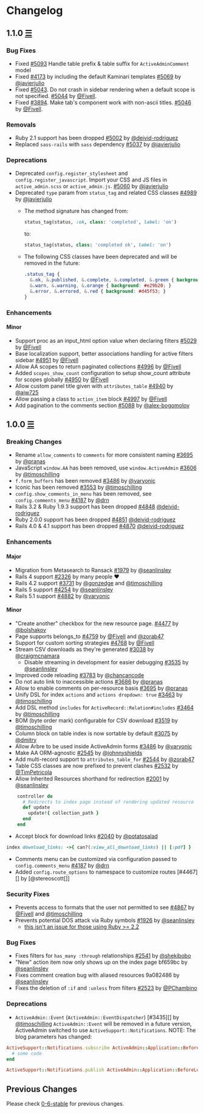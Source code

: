 # Changelog

## 1.1.0 [☰](https://github.com/activeadmin/activeadmin/compare/v1.0.0...v1.1.0)

### Bug Fixes

* Fixed [#5093][] Handle table prefix & table suffix for `ActiveAdminComment` model
* Fixed [#4173][] by including the default Kaminari templates [#5069][] by [@javierjulio][]
* Fixed [#5043][]. Do not crash in sidebar rendering when a default scope is not
  specified. [#5044] by [@Fivell][].
* Fixed [#3894][]. Make tab's component work with non-ascii titles. [#5046] by
  [@Fivell][].

### Removals

* Ruby 2.1 support has been dropped [#5002][] by [@deivid-rodriguez][]
* Replaced `sass-rails` with `sass` dependency [#5037][] by [@javierjulio][]

### Deprecations

* Deprecated `config.register_stylesheet` and `config.register_javascript`. Import
  your CSS and JS files in `active_admin.scss` or `active_admin.js`. [#5060][] by [@javierjulio][]
* Deprecated `type` param from `status_tag` and related CSS classes [#4989][] by [@javierjulio][]
  * The method signature has changed from:

    ```ruby
    status_tag(status, :ok, class: 'completed', label: 'on')
    ```

    to:

    ```ruby
    status_tag(status, class: 'completed ok', label: 'on')
    ```

  * The following CSS classes have been deprecated and will be removed in the future:

    ```css
    .status_tag {
      &.ok, &.published, &.complete, &.completed, &.green { background: #8daa92; }
      &.warn, &.warning, &.orange { background: #e29b20; }
      &.error, &.errored, &.red { background: #d45f53; }
    }
    ```

### Enhancements

#### Minor

* Support proc as an input_html option value when declaring filters [#5029][] by [@Fivell][]
* Base localization support, better associations handling for active filters sidebar [#4951][] by [@Fivell][]
* Allow AA scopes to return paginated collections [#4996][] by [@Fivell][]
* Added `scopes_show_count` configuration to  setup show_count attribute for scopes globally [#4950][] by [@Fivell][]
* Allow custom panel title given with `attributes_table` [#4940][] by [@ajw725][]
* Allow passing a class to `action_item` block [#4997][] by [@Fivell][]
* Add pagination to the comments section [#5088][] by [@alex-bogomolov][]

## 1.0.0 [☰](https://github.com/activeadmin/activeadmin/compare/v0.6.3...master)

### Breaking Changes

* Rename `allow_comments` to `comments` for more consistent naming [#3695][] by [@pranas][]
* JavaScript `window.AA` has been removed, use `window.ActiveAdmin` [#3606][] by [@timoschilling][]
* `f.form_buffers` has been removed [#3486][] by [@varyonic][]
* Iconic has been removed [#3553][] by [@timoschilling][]
* `config.show_comments_in_menu` has been removed, see `config.comments_menu` [#4187][] by [@drn][]
* Rails 3.2 & Ruby 1.9.3 support has been dropped [#4848][] [@deivid-rodriguez][]
* Ruby 2.0.0 support has been dropped [#4851][] [@deivid-rodriguez][]
* Rails 4.0 & 4.1 support has been dropped [#4870][] [@deivid-rodriguez][]

### Enhancements

#### Major

* Migration from Metasearch to Ransack [#1979][] by [@seanlinsley][]
* Rails 4 support [#2326][] by many people :heart:
* Rails 4.2 support [#3731][] by [@gonzedge][] and [@timoschilling][]
* Rails 5 support [#4254][] by [@seanlinsley][]
* Rails 5.1 support [#4882][] by [@varyonic][]

#### Minor

* "Create another" checkbox for the new resource page. [#4477][] by [@bolshakov][]
* Page supports belongs_to [#4759][] by [@Fivell][] and [@zorab47][]
* Support for custom sorting strategies [#4768][] by [@Fivell][]
* Stream CSV downloads as they're generated [#3038][] by [@craigmcnamara][]
  * Disable streaming in development for easier debugging [#3535][] by [@seanlinsley][]
* Improved code reloading [#3783][] by [@chancancode][]
* Do not auto link to inaccessible actions [#3686][] by [@pranas][]
* Allow to enable comments on per-resource basis [#3695][] by [@pranas][]
* Unify DSL for index `actions` and `actions dropdown: true` [#3463][] by [@timoschilling][]
* Add DSL method `includes` for `ActiveRecord::Relation#includes` [#3464][] by [@timoschilling][]
* BOM (byte order mark) configurable for CSV download [#3519][] by [@timoschilling][]
* Column block on table index is now sortable by default [#3075][] by [@dmitry][]
* Allow Arbre to be used inside ActiveAdmin forms [#3486][] by [@varyonic][]
* Make AA ORM-agnostic [#2545][] by [@johnnyshields][]
* Add multi-record support to `attributes_table_for` [#2544][] by [@zorab47][]
* Table CSS classes are now prefixed to prevent clashes [#2532][] by [@TimPetricola][]
* Allow Inherited Resources shorthand for redirection [#2001][] by [@seanlinsley][]

```ruby
    controller do
      # Redirects to index page instead of rendering updated resource
      def update
        update!{ collection_path }
      end
    end
```

* Accept block for download links [#2040][] by [@potatosalad][]

```ruby
index download_links: ->{ can?(:view_all_download_links) || [:pdf] }
```

* Comments menu can be customized via configuration passed to `config.comments_menu` [#4187][] by [@drn][]
* Added `config.route_options` to namespace to customize routes [#4467][] by [@stereoscott[]]

### Security Fixes

* Prevents access to formats that the user not permitted to see [#4867][] by [@Fivell][] and [@timoschilling][]
* Prevents potential DOS attack via Ruby symbols [#1926][] by [@seanlinsley][]
  * [this isn't an issue for those using Ruby >= 2.2](http://rubykaigi.org/2014/presentation/S-NarihiroNakamura)

### Bug Fixes

* Fixes filters for `has_many :through` relationships [#2541][] by [@shekibobo][]
* "New" action item now only shows up on the index page bf659bc by [@seanlinsley][]
* Fixes comment creation bug with aliased resources 9a082486 by [@seanlinsley][]
* Fixes the deletion of `:if` and `:unless` from filters [#2523][] by [@PChambino][]

### Deprecations

* `ActiveAdmin::Event` (`ActiveAdmin::EventDispatcher`) [#3435][] by [@timoschilling][]
  `ActiveAdmin::Event` will be removed in a future version, ActiveAdmin switched
  to use `ActiveSupport::Notifications`.
  NOTE: The blog parameters has changed:

```ruby
ActiveSupport::Notifications.subscribe ActiveAdmin::Application::BeforeLoadEvent do |event, *args|
  # some code
end

ActiveSupport::Notifications.publish ActiveAdmin::Application::BeforeLoadEvent, "some data"
```

## Previous Changes

Please check [0-6-stable](https://github.com/activeadmin/activeadmin/blob/0-6-stable/CHANGELOG.md) for previous changes.

[#1926]: https://github.com/activeadmin/activeadmin/issues/1926
[#1979]: https://github.com/activeadmin/activeadmin/issues/1979
[#2001]: https://github.com/activeadmin/activeadmin/issues/2001
[#2040]: https://github.com/activeadmin/activeadmin/issues/2040
[#2326]: https://github.com/activeadmin/activeadmin/issues/2326
[#2523]: https://github.com/activeadmin/activeadmin/issues/2523
[#2532]: https://github.com/activeadmin/activeadmin/issues/2532
[#2541]: https://github.com/activeadmin/activeadmin/issues/2541
[#2544]: https://github.com/activeadmin/activeadmin/issues/2544
[#2545]: https://github.com/activeadmin/activeadmin/issues/2545
[#3038]: https://github.com/activeadmin/activeadmin/issues/3038
[#3075]: https://github.com/activeadmin/activeadmin/issues/3075
[#3463]: https://github.com/activeadmin/activeadmin/issues/3463
[#3464]: https://github.com/activeadmin/activeadmin/issues/3464
[#3486]: https://github.com/activeadmin/activeadmin/issues/3486
[#3519]: https://github.com/activeadmin/activeadmin/issues/3519
[#3535]: https://github.com/activeadmin/activeadmin/issues/3535
[#3553]: https://github.com/activeadmin/activeadmin/issues/3553
[#3606]: https://github.com/activeadmin/activeadmin/issues/3606
[#3686]: https://github.com/activeadmin/activeadmin/issues/3686
[#3695]: https://github.com/activeadmin/activeadmin/issues/3695
[#3731]: https://github.com/activeadmin/activeadmin/issues/3731
[#3783]: https://github.com/activeadmin/activeadmin/issues/3783
[#3894]: https://github.com/activeadmin/activeadmin/issues/3894
[#4187]: https://github.com/activeadmin/activeadmin/issues/4187
[#4173]: https://github.com/activeadmin/activeadmin/issues/4173
[#4254]: https://github.com/activeadmin/activeadmin/issues/4254
[#5043]: https://github.com/activeadmin/activeadmin/issues/5043

[#4477]: https://github.com/activeadmin/activeadmin/pull/4477
[#4759]: https://github.com/activeadmin/activeadmin/pull/4759
[#4768]: https://github.com/activeadmin/activeadmin/pull/4768
[#4848]: https://github.com/activeadmin/activeadmin/pull/4848
[#4851]: https://github.com/activeadmin/activeadmin/pull/4851
[#4867]: https://github.com/activeadmin/activeadmin/pull/4867
[#4870]: https://github.com/activeadmin/activeadmin/pull/4870
[#4882]: https://github.com/activeadmin/activeadmin/pull/4882
[#4940]: https://github.com/activeadmin/activeadmin/pull/4940
[#4950]: https://github.com/activeadmin/activeadmin/pull/4950
[#4951]: https://github.com/activeadmin/activeadmin/pull/4951
[#4989]: https://github.com/activeadmin/activeadmin/pull/4989
[#4996]: https://github.com/activeadmin/activeadmin/pull/4996
[#4997]: https://github.com/activeadmin/activeadmin/pull/4997
[#5029]: https://github.com/activeadmin/activeadmin/pull/5029
[#5002]: https://github.com/activeadmin/activeadmin/pull/5002
[#5037]: https://github.com/activeadmin/activeadmin/pull/5037
[#5044]: https://github.com/activeadmin/activeadmin/pull/5044
[#5046]: https://github.com/activeadmin/activeadmin/pull/5046
[#5060]: https://github.com/activeadmin/activeadmin/pull/5060
[#5069]: https://github.com/activeadmin/activeadmin/pull/5069
[#5088]: https://github.com/activeadmin/activeadmin/pull/5088
[#5093]: https://github.com/activeadmin/activeadmin/pull/5093 

[@ajw725]: https://github.com/ajw725
[@bolshakov]: https://github.com/bolshakov
[@chancancode]: https://github.com/chancancode
[@craigmcnamara]: https://github.com/craigmcnamara
[@deivid-rodriguez]: https://github.com/deivid-rodriguez
[@dmitry]: https://github.com/dmitry
[@drn]: https://github.com/drn
[@Fivell]: https://github.com/Fivell
[@gonzedge]: https://github.com/gonzedge
[@javierjulio]: https://github.com/javierjulio
[@johnnyshields]: https://github.com/johnnyshields
[@PChambino]: https://github.com/PChambino
[@potatosalad]: https://github.com/potatosalad
[@pranas]: https://github.com/pranas
[@seanlinsley]: https://github.com/seanlinsley
[@shekibobo]: https://github.com/shekibobo
[@timoschilling]: https://github.com/timoschilling
[@TimPetricola]: https://github.com/TimPetricola
[@varyonic]: https://github.com/varyonic
[@zorab47]: https://github.com/zorab47
[@alex-bogomolov]: https://github.com/alex-bogomolov
